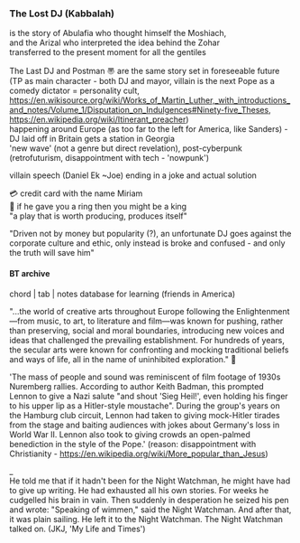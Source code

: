 ### The Lost DJ (Kabbalah)
  
is the story of Abulafia who thought himself the Moshiach,  
and the Arizal who interpreted the idea behind the Zohar  
transferred to the present moment for all the gentiles  
  
The Last DJ and Postman 〠 are the same story set in foreseeable future (TP as main character - both DJ and mayor, villain is the next Pope as a comedy dictator = personality cult,  
https://en.wikisource.org/wiki/Works_of_Martin_Luther,_with_introductions_and_notes/Volume_1/Disputation_on_Indulgences#Ninety-five_Theses, https://en.wikipedia.org/wiki/Itinerant_preacher)  
happening around Europe (as too far to the left for America, like Sanders) - DJ laid off in Britain gets a station in Georgia  
'new wave' (not a genre but direct revelation), post-cyberpunk (retrofuturism, disappointment with tech - 'nowpunk')  
  
villain speech (Daniel Ek ~Joe) ending in a joke and actual solution  
  
💳 credit card with the name Miriam  
💍 if he gave you a ring then you might be a king  
"a play that is worth producing, produces itself"  

"Driven not by money but popularity (?), an unfortunate DJ goes against the corporate culture and ethic, 
only instead is broke and confused - and only the truth will save him"


#### BT archive
chord | tab | notes database for learning (friends in America)  


"...the world of creative arts throughout Europe following the Enlightenment—from music, to art, 
to literature and film—was known for pushing, rather than preserving, social and moral boundaries, 
introducing new voices and ideas that challenged the prevailing establishment. 
For hundreds of years, the secular arts were known for confronting and mocking traditional beliefs 
and ways of life, all in the name of uninhibited exploration." 🥀

'The mass of people and sound was reminiscent of film footage of 1930s Nuremberg rallies. 
According to author Keith Badman, this prompted Lennon to give a Nazi salute "and shout 'Sieg Heil!', 
even holding his finger to his upper lip as a Hitler-style moustache". 
During the group's years on the Hamburg club circuit, Lennon had taken to giving mock-Hitler tirades 
from the stage and baiting audiences with jokes about Germany's loss in World War II.
Lennon also took to giving crowds an open-palmed benediction in the style of the Pope.'
(reason: disappointment with Christianity - https://en.wikipedia.org/wiki/More_popular_than_Jesus)
  
  
_  
He told me that if it hadn't been for the Night Watchman, he might have had to give up writing. He had exhausted all his own stories. For weeks he cudgelled his brain in vain. Then suddenly in desperation he seized his pen and wrote:
"Speaking of wimmen," said the Night Watchman.
And after that, it was plain sailing. He left it to the Night Watchman. The Night Watchman talked on.
(JKJ, 'My Life and Times')
